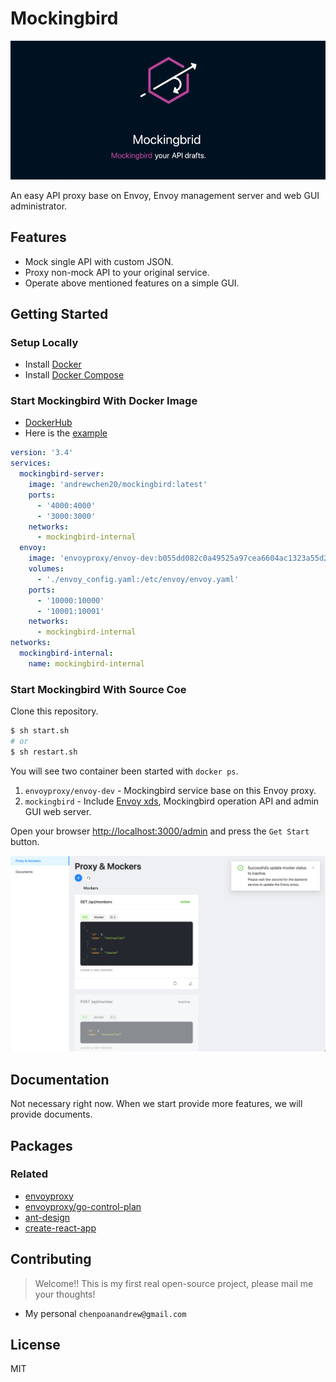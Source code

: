 # Mockingbird

![MockingbirdLogo](./docs/readme_banner.gif)

An easy API proxy base on Envoy, Envoy management server and web GUI administrator.

## Features

* Mock single API with custom JSON.
* Proxy non-mock API to your original service.
* Operate above mentioned features on a simple GUI.

## Getting Started

### Setup Locally

* Install [Docker](https://www.docker.com/)
* Install [Docker Compose](https://docs.docker.com/compose/install/)

### Start Mockingbird With Docker Image

* [DockerHub](https://hub.docker.com/repository/docker/andrewchen20/mockingbird)
* Here is the [example](https://github.com/PolarBearAndrew/mockingbird-example)

```yaml
version: '3.4'
services:
  mockingbird-server:
    image: 'andrewchen20/mockingbird:latest'
    ports:
      - '4000:4000'
      - '3000:3000'
    networks:
      - mockingbird-internal
  envoy:
    image: 'envoyproxy/envoy-dev:b055dd082c0a49525a97cea6604ac1323a55d2fb'
    volumes:
      - './envoy_config.yaml:/etc/envoy/envoy.yaml'
    ports:
      - '10000:10000'
      - '10001:10001'
    networks:
      - mockingbird-internal
networks:
  mockingbird-internal:
    name: mockingbird-internal
```

### Start Mockingbird With Source Coe

Clone this repository.

```sh
$ sh start.sh
# or 
$ sh restart.sh
```

You will see two container been started with `docker ps`.

1. `envoyproxy/envoy-dev` - Mockingbird service base on this Envoy proxy.
1. `mockingbird` - Include [Envoy xds](https://www.envoyproxy.io/docs/envoy/latest/intro/arch_overview/operations/dynamic_configuration), Mockingbird operation API and admin GUI web server.

Open your browser [http://localhost:3000/admin](http://localhost:3000/admin) and press the `Get Start` button.

![admin_proxy_and_mockers](./docs/img_admin_proxy_and_mockers.png)

## Documentation

Not necessary right now. When we start provide more features, we will provide documents.

## Packages

### Related

* [envoyproxy](https://www.envoyproxy.io/docs/envoy/latest/start/start#quick-start-to-run-simple-example)
* [envoyproxy/go-control-plan](https://github.com/envoyproxy/go-control-plane)
* [ant-design](https://github.com/ant-design/ant-design/)
* [create-react-app](https://github.com/facebook/create-react-app)

## Contributing

> Welcome!! This is my first real open-source project, please mail me your thoughts!

* My personal `chenpoanandrew@gmail.com`

## License

MIT
